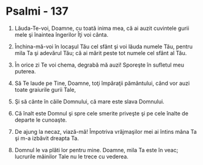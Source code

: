 # Psalmi - 137

1. Lăuda-Te-voi, Doamne, cu toată inima mea, că ai auzit cuvintele gurii mele şi înaintea îngerilor Îţi voi cânta. 

2. Închina-mă-voi în locaşul Tău cel sfânt şi voi lăuda numele Tău, pentru mila Ta şi adevărul Tău; că ai mărit peste tot numele cel sfânt al Tău. 

3. În orice zi Te voi chema, degrabă mă auzi! Sporeşte în sufletul meu puterea. 

4. Să Te laude pe Tine, Doamne, toţi împăraţii pământului, când vor auzi toate graiurile gurii Tale, 

5. Şi să cânte în căile Domnului, că mare este slava Domnului. 

6. Că înalt este Domnul şi spre cele smerite priveşte şi pe cele înalte de departe le cunoaşte. 

7. De ajung la necaz, viază-mă! Împotriva vrăjmaşilor mei ai întins mâna Ta şi m-a izbăvit dreapta Ta. 

8. Domnul le va plăti lor pentru mine. Doamne, mila Ta este în veac; lucrurile mâinilor Tale nu le trece cu vederea. 

